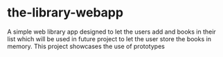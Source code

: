 # the-library-webapp

A simple web library app designed to let the users add and books in their list which will be used in future project to let the user store the books in memory. This project
showcases the use of prototypes
